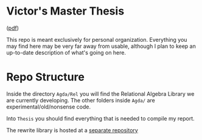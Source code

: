 Victor's Master Thesis 
=======================

([pdf](http://victorcmiraldo.github.io/papers/MiraldoMsc.pdf))

This repo is meant exclusively for personal organization. Everything you may find
here may be very far away from usable, although I plan to keep an up-to-date
description of what's going on here.

Repo Structure
==============

Inside the directory `Agda/Rel` you will find the Relational Algebra Library we are
currently developing. The other folders inside `Agda/` are experimental/old/nonsense code.

Into `Thesis` you should find everything that is needed to compile my report.

The rewrite library is hosted at a [separate repository](https://github.com/VictorCMiraldo/agda-rw)
